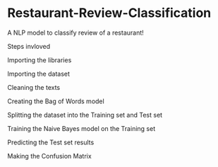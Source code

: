 # Restaurant-Review-Classification
A NLP model to classify review of a restaurant!

Steps invloved

Importing the libraries

Importing the dataset

Cleaning the texts

Creating the Bag of Words model

Splitting the dataset into the Training set and Test set

Training the Naive Bayes model on the Training set

Predicting the Test set results

Making the Confusion Matrix
